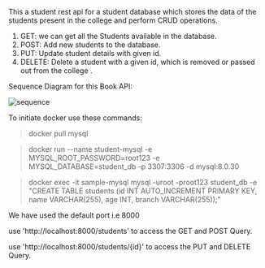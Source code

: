 This a student rest api for a student database which stores the data of the students present in the college and perform CRUD operations.

1. GET: we can get all the Students available in the database.
2. POST: Add new students to the database.
3. PUT: Update student details with given id.
4. DELETE: Delete a student with a given id, which is removed or passed out from the college .


Sequence Diagram for this Book API:


![sequence  ](https://github.com/Sajal1803/Rest_Student_API/assets/76404926/181315ec-7809-448f-a45f-0c98f812520a)



To initiate docker use these commands:
> docker pull mysql

> docker run --name student-mysql -e MYSQL_ROOT_PASSWORD=root123 -e MYSQL_DATABASE=student_db -p 3307:3306 -d mysql:8.0.30

> docker exec -it sample-mysql mysql -uroot -proot123 student_db -e "CREATE TABLE students (id INT AUTO_INCREMENT PRIMARY KEY, name VARCHAR(255), age INT, branch VARCHAR(255));"



We have used the default port i.e 8000

use 'http://localhost:8000/students' to access the GET and POST Query.

use 'http://localhost:8000/students/{id}' to access the PUT and DELETE Query.
